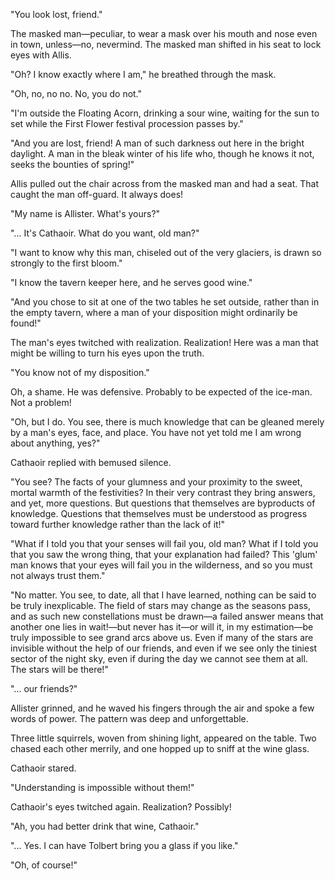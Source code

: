 "You look lost, friend."

The masked man—peculiar, to wear a mask over his mouth and nose even in town, unless—no, nevermind.  The masked man shifted in his seat to lock eyes with Allis.

"Oh?  I know exactly where I am," he breathed through the mask.

"Oh, no, no no.  No, you do not."

"I'm outside the Floating Acorn, drinking a sour wine, waiting for the sun to set while the First Flower festival procession passes by."

"And you are lost, friend!  A man of such darkness out here in the bright daylight.  A man in the bleak winter of his life who, though he knows it not, seeks the bounties of spring!"

Allis pulled out the chair across from the masked man and had a seat.  That caught the man off-guard.  It always does!

"My name is Allister.  What's yours?"

"... It's Cathaoir.  What do you want, old man?"

"I want to know why this man, chiseled out of the very glaciers, is drawn so strongly to the first bloom."

"I know the tavern keeper here, and he serves good wine."

"And you chose to sit at one of the two tables he set outside, rather than in the empty tavern, where a man of your disposition might ordinarily be found!"

The man's eyes twitched with realization.  Realization!  Here was a man that might be willing to turn his eyes upon the truth.

"You know not of my disposition."

Oh, a shame.  He was defensive.  Probably to be expected of the ice-man.  Not a problem!

"Oh, but I do.  You see, there is much knowledge that can be gleaned merely by a man's eyes, face, and place.  You have not yet told me I am wrong about anything, yes?"

Cathaoir replied with bemused silence.

"You see?  The facts of your glumness and your proximity to the sweet, mortal warmth of the festivities?  In their very contrast they bring answers, and yet, more questions.  But questions that themselves are byproducts of knowledge.  Questions that themselves must be understood as progress toward further knowledge rather than the lack of it!"

"What if I told you that your senses will fail you, old man?  What if I told you that you saw the wrong thing, that your explanation had failed?  This 'glum' man knows that your eyes will fail you in the wilderness, and so you must not always trust them."

"No matter.  You see, to date, all that I have learned, nothing can be said to be truly inexplicable.  The field of stars may change as the seasons pass, and as such new constellations must be drawn—a failed answer means that another one lies in wait!—but never has it—or will it, in my estimation—be truly impossible to see grand arcs above us.  Even if many of the stars are invisible without the help of our friends, and even if we see only the tiniest sector of the night sky, even if during the day we cannot see them at all.  The stars will be there!"

"... our friends?"

Allister grinned, and he waved his fingers through the air and spoke a few words of power.  The pattern was deep and unforgettable.

Three little squirrels, woven from shining light, appeared on the table.  Two chased each other merrily, and one hopped up to sniff at the wine glass.

Cathaoir stared.

"Understanding is impossible without them!"

Cathaoir's eyes twitched again.  Realization?  Possibly!

"Ah, you had better drink that wine, Cathaoir."

"... Yes.  I can have Tolbert bring you a glass if you like."

"Oh, of course!"